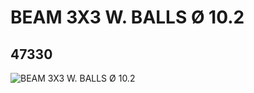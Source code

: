# BEAM 3X3 W. BALLS Ø 10.2
## 47330
![BEAM 3X3 W. BALLS Ø 10.2](https://lc-www-live-s.legocdn.com/media/bricks/5/2/4225235.jpg)